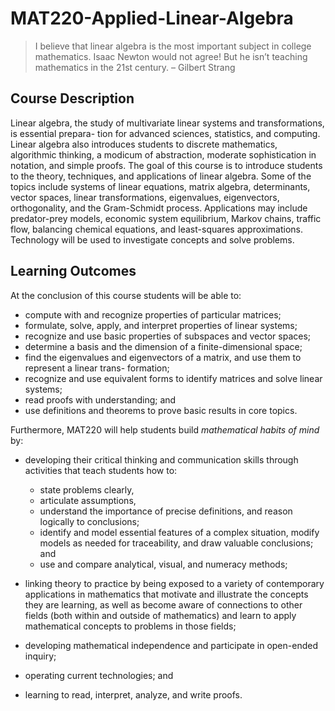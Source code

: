 # MAT220-Applied-Linear-Algebra


> I believe that linear algebra is the most important subject in college mathematics. Isaac Newton would not agree! But he isn’t teaching mathematics in the 21st century. – Gilbert Strang

## Course Description

Linear algebra, the study of multivariate linear systems and transformations, is essential prepara- tion for advanced sciences, statistics, and computing. Linear algebra also introduces students to discrete mathematics, algorithmic thinking, a modicum of abstraction, moderate sophistication in notation, and simple proofs.
The goal of this course is to introduce students to the theory, techniques, and applications of linear algebra. Some of the topics include systems of linear equations, matrix algebra, determinants, vector spaces, linear transformations, eigenvalues, eigenvectors, orthogonality, and the Gram-Schmidt process.
Applications may include predator-prey models, economic system equilibrium, Markov chains, traffic flow, balancing chemical equations, and least-squares approximations. Technology will be used to investigate concepts and solve problems.



## Learning Outcomes

At the conclusion of this course students will be able to:

- compute with and recognize properties of particular matrices;
- formulate, solve, apply, and interpret properties of linear systems;
- recognize and use basic properties of subspaces and vector spaces;
- determine a basis and the dimension of a finite-dimensional space;
- find the eigenvalues and eigenvectors of a matrix, and use them to represent a linear trans- formation;
- recognize and use equivalent forms to identify matrices and solve linear systems;
- read proofs with understanding; and
- use definitions and theorems to prove basic results in core topics.

Furthermore, MAT220 will help students build *mathematical habits of mind* by:
- developing their critical thinking and communication skills through activities that teach students how to: 
	- state problems clearly,
	- articulate assumptions,
	- understand the importance of precise definitions, and reason logically to conclusions; 
	- identify and model essential features of a complex situation, modify models as needed for traceability, and draw valuable conclusions; and 
	- use and compare analytical, visual, and numeracy methods;

- linking theory to practice by being exposed to a variety of contemporary applications in mathematics that motivate and illustrate the concepts they are learning, as well as become aware of connections to other fields (both within and outside of mathematics) and learn to apply mathematical concepts to problems in those fields;
- developing mathematical independence and participate in open-ended inquiry;
- operating current technologies; and
- learning to read, interpret, analyze, and write proofs.




